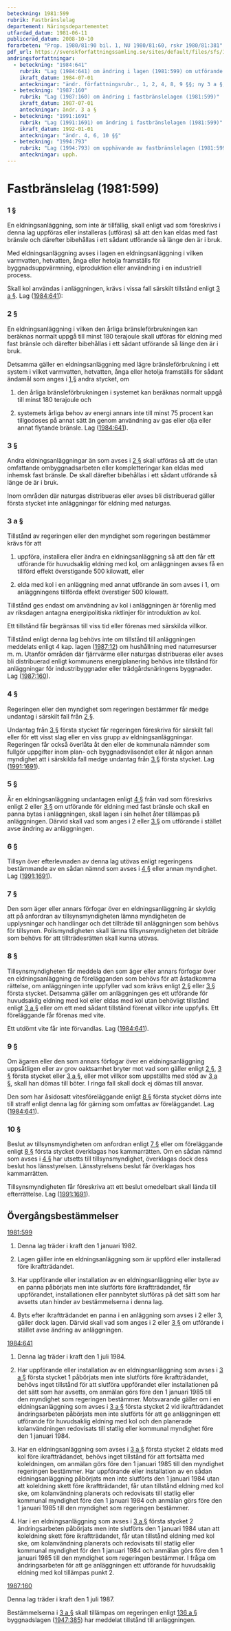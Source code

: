 ```yaml
---
beteckning: 1981:599
rubrik: Fastbränslelag
departement: Näringsdepartementet
utfardad_datum: 1981-06-11
publicerad_datum: 2008-10-10
forarbeten: "Prop. 1980/81:90 bil. 1, NU 1980/81:60, rskr 1980/81:381"
pdf_url: https://svenskforfattningssamling.se/sites/default/files/sfs/1981-06/SFS1981-599.pdf
andringsforfattningar:
  - beteckning: "1984:641"
    rubrik: "Lag (1984:641) om ändring i lagen (1981:599) om utförande av eldningsanläggningar för fast bränsle"
    ikraft_datum: 1984-07-01
    anteckningar: "ändr. författningsrubr., 1, 2, 4, 8, 9 §§; ny 3 a §; omtryck"
  - beteckning: "1987:160"
    rubrik: "Lag (1987:160) om ändring i fastbränslelagen (1981:599)"
    ikraft_datum: 1987-07-01
    anteckningar: ändr. 3 a §
  - beteckning: "1991:1691"
    rubrik: "Lag (1991:1691) om ändring i fastbränslelagen (1981:599)"
    ikraft_datum: 1992-01-01
    anteckningar: "ändr. 4, 6, 10 §§"
  - beteckning: "1994:793"
    rubrik: "Lag (1994:793) om upphävande av fastbränslelagen (1981:599)"
    anteckningar: upph.
---
```


# Fastbränslelag (1981:599)

### 1 §

En eldningsanläggning, som inte är tillfällig, skall enligt vad som föreskrivs i denna lag uppföras eller installeras (utföras) så att den kan eldas med fast bränsle och därefter bibehållas i ett sådant utförande så länge den är i bruk.

Med eldningsanläggning avses i lagen en eldningsanläggning i vilken varmvatten, hetvatten, ånga eller hetolja framställs för byggnadsuppvärmning, elproduktion eller användning i en industriell process.

Skall kol användas i anläggningen, krävs i vissa fall särskilt tillstånd enligt [3 a §](#3a). Lag ([1984:641](https://selex.se/eli/sfs/1984/641)):

### 2 §

En eldningsanläggning i vilken den årliga bränsleförbrukningen kan beräknas normalt uppgå till minst 180 terajoule skall utföras för eldning med fast bränsle och därefter bibehållas i ett sådant utförande så länge den är i bruk.

Detsamma gäller en eldningsanläggning med lägre bränsleförbrukning i ett system i vilket varmvatten, hetvatten, ånga eller hetolja framställs för sådant ändamål som anges i [1 §](#1) andra stycket, om

1. den årliga bränsleförbrukningen i systemet kan beräknas normalt uppgå till minst 180 terajoule och

2. systemets årliga behov av energi annars inte till minst 75 procent kan tillgodoses på annat sätt än genom användning av gas eller olja eller annat flytande bränsle. Lag ([1984:641](https://selex.se/eli/sfs/1984/641)).

### 3 §

Andra eldningsanläggningar än som avses i [2 §](#2) skall utföras så att de utan omfattande ombyggnadsarbeten eller kompletteringar kan eldas med inhemsk fast bränsle. De skall därefter bibehållas i ett sådant utförande så länge de är i bruk.

Inom områden där naturgas distribueras eller avses bli distribuerad gäller första stycket inte anläggningar för eldning med naturgas.

### 3 a §

Tillstånd av regeringen eller den myndighet som regeringen bestämmer krävs för att

1. uppföra, installera eller ändra en eldningsanläggning så att den får ett utförande för huvudsaklig eldning med kol, om anläggningen avses få en tillförd effekt överstigande 500 kilowatt, eller

2. elda med kol i en anläggning med annat utförande än som avses i 1, om anläggningens tillförda effekt överstiger 500 kilowatt.

Tillstånd ges endast om användning av kol i anläggningen är förenlig med av riksdagen antagna energipolitiska riktlinjer för introduktion av kol.

Ett tillstånd får begränsas till viss tid eller förenas med särskilda villkor.

Tillstånd enligt denna lag behövs inte om tillstånd till anläggningen meddelats enligt 4 kap. lagen ([1987:12](https://selex.se/eli/sfs/1987/12)) om hushållning med naturresurser m. m. Utanför områden där fjärrvärme eller naturgas distribueras eller avses bli distribuerad enligt kommunens energiplanering behövs inte tillstånd för anläggningar för industribyggnader eller trädgårdsnäringens byggnader. Lag ([1987:160](https://selex.se/eli/sfs/1987/160)).

### 4 §

Regeringen eller den myndighet som regeringen bestämmer får medge undantag i särskilt fall från [2 §](#2).

Undantag från [3 §](#3) första stycket får regeringen föreskriva för särskilt fall eller för ett visst slag eller en viss grupp av eldningsanläggningar. Regeringen får också överlåta åt den eller de kommunala nämnder som fullgör uppgifter inom plan- och byggnadsväsendet eller åt någon annan myndighet att i särskilda fall medge undantag från [3 §](#3) första stycket. Lag ([1991:1691](https://selex.se/eli/sfs/1991/1691)).

### 5 §

Är en eldningsanläggning undantagen enligt [4 §](#4) från vad som föreskrivs enligt 2 eller [3 §](#3) om utförande för eldning med fast bränsle och skall en panna bytas i anläggningen, skall lagen i sin helhet åter tillämpas på anläggningen. Därvid skall vad som anges i 2 eller [3 §](#3) om utförande i stället avse ändring av anläggningen.

### 6 §

Tillsyn över efterlevnaden av denna lag utövas enligt regeringens bestämmande av en sådan nämnd som avses i [4 §](#4) eller annan myndighet. Lag ([1991:1691](https://selex.se/eli/sfs/1991/1691)).

### 7 §

Den som äger eller annars förfogar över en eldningsanläggning är skyldig att på anfordran av tillsynsmyndigheten lämna myndigheten de upplysningar och handlingar och det tillträde till anläggningen som behövs för tillsynen. Polismyndigheten skall lämna tillsynsmyndigheten det biträde som behövs för att tillträdesrätten skall kunna utövas.

### 8 §

Tillsynsmyndigheten får meddela den som äger eller annars förfogar över en eldningsanläggning de förelägganden som behövs för att åstadkomma rättelse, om anläggningen inte uppfyller vad som krävs enligt [2 §](#2) eller [3 §](#3) första stycket. Detsamma gäller om anläggningen ges ett utförande för huvudsaklig eldning med kol eller eldas med kol utan behövligt tillstånd enligt [3 a §](#3a) eller om ett med sådant tillstånd förenat villkor inte uppfylls. Ett föreläggande får förenas med vite.

Ett utdömt vite får inte förvandlas. Lag ([1984:641](https://selex.se/eli/sfs/1984/641)).

### 9 §

Om ägaren eller den som annars förfogar över en eldningsanläggning uppsåtligen eller av grov oaktsamhet bryter mot vad som gäller enligt [2 §](#2), [3 §](#3) första stycket eller [3 a §](#3a), eller mot villkor som uppställts med stöd av [3 a §](#3a), skall han dömas till böter. I ringa fall skall dock ej dömas till ansvar.

Den som har åsidosatt vitesföreläggande enligt [8 §](#8) första stycket döms inte till straff enligt denna lag för gärning som omfattas av föreläggandet. Lag ([1984:641](https://selex.se/eli/sfs/1984/641)).

### 10 §

Beslut av tillsynsmyndigheten om anfordran enligt [7 §](#7) eller om föreläggande enligt [8 §](#8) första stycket överklagas hos kammarrätten. Om en sådan nämnd som avses i [4 §](#4) har utsetts till tillsynsmyndighet, överklagas dock dess beslut hos länsstyrelsen. Länsstyrelsens beslut får överklagas hos kammarrätten.

Tillsynsmyndigheten får föreskriva att ett beslut omedelbart skall lända till efterrättelse. Lag ([1991:1691](https://selex.se/eli/sfs/1991/1691)).

## Övergångsbestämmelser

[1981:599](https://selex.se/eli/sfs/1981/599)

1. Denna lag träder i kraft den 1 januari 1982.

2. Lagen gäller inte en eldningsanläggning som är uppförd eller installerad före ikraftträdandet.

3. Har uppförande eller installation av en eldningsanläggning eller byte av en panna påbörjats men inte slutförts före ikraftträdandet, får uppförandet, installationen eller pannbytet slutföras på det sätt som har avsetts utan hinder av bestämmelserna i denna lag.

4. Byts efter ikraftträdandet en panna i en anläggning som avses i 2 eller 3, gäller dock lagen. Därvid skall vad som anges i 2 eller [3 §](#3) om utförande i stället avse ändring av anläggningen.

[1984:641](https://selex.se/eli/sfs/1984/641)

1. Denna lag träder i kraft den 1 juli 1984.

2. Har uppförande eller installation av en eldningsanläggning som avses i [3 a §](#3a) första stycket 1 påbörjats men inte slutförts före ikraftträdandet, behövs inget tillstånd för att slutföra uppförandet eller installationen på det sätt som har avsetts, om anmälan görs före den 1 januari 1985 till den myndighet som regeringen bestämmer. Motsvarande gäller om i en eldningsanläggning som avses i [3 a §](#3a) första stycket 2 vid ikraftträdandet ändringsarbeten påbörjats men inte slutförts för att ge anläggningen ett utförande för huvudsaklig eldning med kol och den planerade kolanvändningen redovisats till statlig eller kommunal myndighet före den 1 januari 1984.

3. Har en eldningsanläggning som avses i [3 a §](#3a) första stycket 2 eldats med kol före ikraftträdandet, behövs inget tillstånd för att fortsätta med koleldningen, om anmälan görs före den 1 januari 1985 till den myndighet regeringen bestämmer. Har uppförande eller installation av en sådan eldningsanläggning påbörjats men inte slutförts den 1 januari 1984 utan att koleldning skett före ikraftträdandet, får utan tillstånd eldning med kol ske, om kolanvändning planerats och redovisats till statlig eller kommunal myndighet före den 1 januari 1984 och anmälan görs före den 1 januari 1985 till den myndighet som regeringen bestämmer.

4. Har i en eldningsanläggning som avses i [3 a §](#3a) första stycket 2 ändringsarbeten påbörjats men inte slutförts den 1 januari 1984 utan att koleldning skett före ikraftträdandet, får utan tillstånd eldning med kol ske, om kolanvändning planerats och redovisats till statlig eller kommunal myndighet för den 1 januari 1984 och anmälan görs före den 1 januari 1985 till den myndighet som regeringen bestämmer. I fråga om ändringsarbeten för att ge anläggningen ett utförande för huvudsaklig eldning med kol tillämpas punkt 2.

[1987:160](https://selex.se/eli/sfs/1987/160)

Denna lag träder i kraft den 1 juli 1987.

Bestämmelserna i [3 a §](#3a) skall tillämpas om regeringen enligt [136 a §](#136a) byggnadslagen ([1947:385](https://selex.se/eli/sfs/1947/385)) har meddelat tillstånd till anläggningen.
